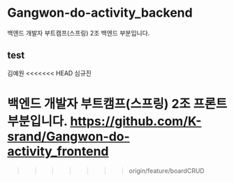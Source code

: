 # Gangwon-do-activity_backend
백엔드 개발자 부트캠프(스프링) 2조 백엔드 부분입니다.
## test
김예원
<<<<<<< HEAD
심규진

백엔드 개발자 부트캠프(스프링) 2조 프론트 부분입니다.
https://github.com/K-srand/Gangwon-do-activity_frontend
=======
>>>>>>> origin/feature/boardCRUD
